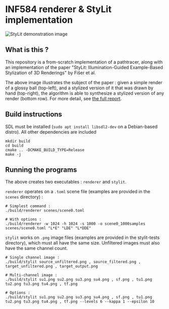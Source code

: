 # INF584 renderer & StyLit implementation

![StyLit demonstration image](report/beauty.png)

## What is this ?

This repository is a from-scratch implementation of a pathtracer, along with an implementation of the paper "StyLit: Illumination-Guided Example-Based Stylization of 3D Renderings" by Fišer et al.

The above image illustrates the subject of the paper : given a simple render of a glossy ball (top-left), and a stylized version of it that was drawn by hand (top-right), the algorithm is able to synthesize a stylized version of any render (bottom row). For more detail, see [the full report](report/main.pdf). 

## Build instructions

SDL must be installed (`sudo apt install libsdl2-dev` on a Debian-based distro). All other dependencies are included

```
mkdir build
cd build 
cmake .. -DCMAKE_BUILD_TYPE=Release
make -j
```

## Running the programs 

The above creates two executables : `renderer` and `stylit`.

`renderer` operates on a `.toml` scene file (examples are provided in the `scenes` directory) :

```
# Simplest command :
./build/renderer scenes/scene0.toml

# With options :
./build/renderer -w 1024 -h 1024 -s 1000 -o scene0_1000samples scenes/scene0.toml "L*E" "LDE" "L*DDE"
```

`stylit` works on `.png` image files (examples are provided in the stylit-tests directory), which must all have the same size. Unfiltered images must also have the same channel count.

```
# Single channel image :
./build/stylit source_unfiltered.png , source_filtered.png , target_unfiltered.png , target_output.png

# Multi-channel image :
./build/stylit su1.png su2.png su3.png su4.png , sf.png , tu1.png tu2.png tu3.png tu4.png , tf.png

# Options :
./build/stylit su1.png su2.png su3.png su4.png , sf.png , tu1.png tu2.png tu3.png tu4.png , tf.png --levels 6 --kappa 1 --epsilon 10
```
